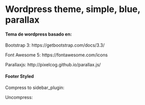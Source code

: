 <h1>Wordpress theme, simple, blue, parallax</h1>

<h4>Tema de wordpress basado en:</h4>
<p>Bootstrap 3: https://getbootstrap.com/docs/3.3/</p>
<p>Font Awesome 5: https://fontawesome.com/icons</p>
<p>Parallaxjs: http://pixelcog.github.io/parallax.js/</p>

<h4>Footer Styled</h4>
<p>Compress to sidebar_plugin:</p>

<a href="mailto:Info@neurona.com.ve" style="color: #cbc5c1"><span class="fa-stack fa-lg"><i class="fa fa-circle fa-stack-2x"></i><i class="fa fa-envelope fa-stack-1x fa-inverse" style="color: #000"></i></span></a><a href="https://www.facebook.com/Neurona-1412047918862188/" target="_blank" style="color: #cbc5c1"><span class="fa-stack fa-lg"><i class="fa fa-circle fa-stack-2x"></i><i class="fab fa-facebook-f fa-stack-1x fa-inverse" style="color: #000"></i></span></a><a href="https://twitter.com/neurona_ve" target="_blank" style="color: #cbc5c1"><span class="fa-stack fa-lg"><i class="fa fa-circle fa-stack-2x"></i><i class="fab fa-twitter fa-stack-1x fa-inverse" style="color: #000"></i></span></a><a href="https://www.instagram.com/neurona_ve/" target="_blank" style="color: #cbc5c1"><span class="fa-stack fa-lg"><i class="fa fa-circle fa-stack-2x"></i><i class="fab fa-instagram fa-stack-1x fa-inverse" style="color: #000"></i></span></a>

<p>Uncompress:</p>
<a href="mailto:Info@neurona.com.ve" style="color: #cbc5c1"><span class="fa-stack fa-lg"><i class="fa fa-circle fa-stack-2x"></i><i class="fa fa-envelope fa-stack-1x fa-inverse" style="color: #000"></i></span></a>
<a href="https://www.facebook.com/Neurona-1412047918862188/" target="_blank" style="color: #cbc5c1"><span class="fa-stack fa-lg"><i class="fa fa-circle fa-stack-2x"></i><i class="fab fa-facebook-f fa-stack-1x fa-inverse" style="color: #000"></i></span></a>
<a href="https://twitter.com/neurona_ve" target="_blank" style="color: #cbc5c1"><span class="fa-stack fa-lg"><i class="fa fa-circle fa-stack-2x"></i><i class="fab fa-twitter fa-stack-1x fa-inverse" style="color: #000"></i></span></a>
<a href="https://www.instagram.com/neurona_ve/" target="_blank" style="color: #cbc5c1"><span class="fa-stack fa-lg"><i class="fa fa-circle fa-stack-2x"></i><i class="fab fa-instagram fa-stack-1x fa-inverse" style="color: #000"></i></span></a>
